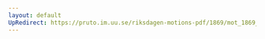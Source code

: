 ```yaml
---
layout: default
UpRedirect: https://pruto.im.uu.se/riksdagen-motions-pdf/1869/mot_1869__ak__26.pdf
---
```

